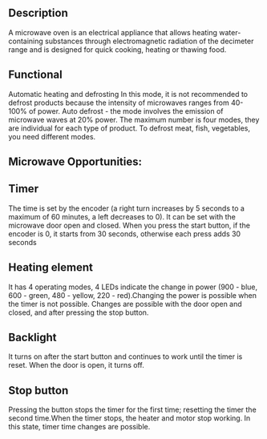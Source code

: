 Description
-----------

A microwave oven is an electrical appliance that allows heating water-containing substances through electromagnetic radiation of the decimeter range and is designed for quick cooking, heating or thawing food.

Functional
-----------

Automatic heating and defrosting In this mode, it is not recommended to defrost products because the intensity of microwaves ranges from 40-100% of power. Auto defrost - the mode involves the emission of microwave waves at 20% power. The maximum number is four modes, they are individual for each type of product. To defrost meat, fish, vegetables, you need different modes.

Microwave Opportunities:
-------------------------
Timer
-----
The time is set by the encoder (a right turn increases by 5 seconds to a maximum of 60 minutes, a left decreases to 0). It can be set with the microwave door open and closed. When you press the start button, if the encoder is 0, it starts from 30 seconds, otherwise each press adds 30 seconds

Heating element
---------------
It has 4 operating modes, 4 LEDs indicate the change in power (900 - blue, 600 - green, 480 - yellow, 220 - red).Changing the power is possible when the timer is not possible. Changes are possible with the door open and closed, and after pressing the stop button.

Backlight
---------
It turns on after the start button and continues to work until the timer is reset. When the door is open, it turns off.

Stop button
-----------
Pressing the button stops the timer for the first time; resetting the timer the second time.When the timer stops, the heater and motor stop working. In this state, timer time changes are possible.

